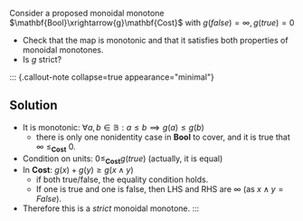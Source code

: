 Consider a proposed monoidal monotone $\mathbf{Bool}\xrightarrow{g}\mathbf{Cost}$ 
with $g(false)=\infty, g(true)=0$

- Check that the map is monotonic and that it satisfies both properties of 
  monoidal monotones.
- Is $g$ strict?

::: {.callout-note collapse=true appearance="minimal"}
## Solution

-  It is monotonic:  $\forall a,b \in \mathbb{B}: a\leq b \implies g(a)\leq g(b)$
    - there is only one nonidentity case in $\mathbf{Bool}$ to cover, and it is 
      true that $\infty\ \leq_\mathbf{Cost}\ 0$.
- Condition on units: $0 \leq_\mathbf{Cost} g(true)$ (actually, it is equal)
- In $\mathbf{Cost}$: $g(x) + g(y) \geq g(x \land y)$
    - if both true/false, the equality condition holds.
    - If one is true and one is false, then LHS and RHS are $\infty$ (as 
      $x \land y = False$).
- Therefore this is a *strict* monoidal monotone.
:::